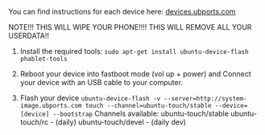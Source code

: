 You can find instructions for each device here: [devices.ubports.com](https://devices.ubports.com)

NOTE!!! THIS WILL WIPE YOUR PHONE!!!! THIS WILL REMOVE ALL YOUR USERDATA!!

1. Install the required tools:
```sudo apt-get install ubuntu-device-flash phablet-tools```

2. Reboot your device into fastboot mode (vol up + power) and Connect your device with an USB cable to your computer.

3. Flash your device
```ubuntu-device-flash -v --server=http://system-image.ubports.com touch --channel=ubuntu-touch/stable --device=[device] --bootstrap```
Channels available: ubuntu-touch/stable ubuntu-touch/rc - (daily) ubuntu-touch/devel - (daily dev)